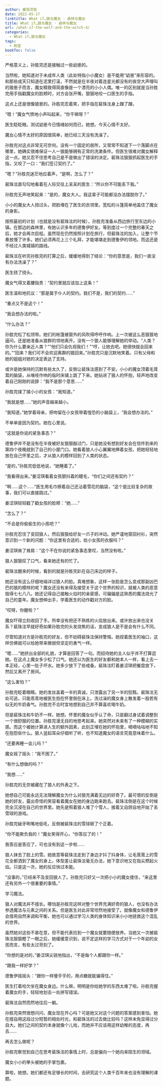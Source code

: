 ```yaml
---
author: 番茄烫饭
date: 2022-05-17
linktitle: What if…狼与魔女 - 森林与魔女
title: What if…狼与魔女 - 森林与魔女
url: /what-if-the-wolf-and-the-witch-4/
categories:
  - What if…狼与魔女
tags:
  - 粉蓝
bookToc: false
---
```


严格意义上，孙胜完还是接触过一些幼崽的。

<!--more-->

当然啦，她知道对于未成年人类（此处特指小小魔女）是不能用“幼崽”来形容的。和那些成天只知道在泥里打滚，不然就是在半夜对着连星光都没有的夜空大声嚎叫的狼崽子而言，魔女精致得简直像是一个漂亮的小小人偶。唯一的区别就是当孙胜完用手指戳魔女的脸颊时，对方会张开嘴，狠狠地咬一口医生的手指。

这点上还是很像狼崽的。孙胜完忍着笑，把手指在裴珠泫身上蹭了蹭。

“喂！”魔女气愤地小声叫起来，“你干嘛呀？”

医生眨眨眼。测试幼崽今日情绪如何而已，她想。今天心情不太好。
 


魔女心情不太好的原因很简单，她已经三天没有洗澡了。

孙胜完对这点非常无可奈何。没有一个固定的居所，又常常不知道下一个落脚点在哪里，她确实很难保证一人一狼能够拥有正常的洗漱条件。但医生很难对魔女解释这一点。她又忍不住思考自己是不是做出了错误的决定。裴珠泫狠狠抓起医生的手指，又咬了一口：“我们签订契约了。”

“嗯？”孙胜完迷茫地应着声，“是啊，怎么了？”

裴珠泫直勾勾地看着在人际交往上呆呆的医生：“所以你不可能丢下我。”

孙胜完无声地笑起来：“是的，魔女大人。我这辈子可能都没办法摆脱你了。”

小小的魔女大人扭过头，把脸埋在了医生的衣领里。宽松的斗篷简单地盖住了魔女的身影。

按照最初的计划（也就是没有裴珠泫的时候），孙胜完准备从西边旅行至东边的小镇。在那边的森林里，有她认识多年的德鲁伊好友。等到度过一个完整的春天之后，她才会再次启程。虽然现在仍然按照计划在旅行，但裴珠泫的加入，让整个节奏放慢了许多。她们必须再花上三个礼拜，才能堪堪走到德鲁伊的领地。而这还是不经过人类城镇的路线。

裴珠泫在听完孙胜完的打算之后，缓缓地得到了结论：“你的意思是，我们一直没有办法洗澡了？”

医生挠了挠头。

魔女气得叉着腰指责：“契约里就应该加上这条！”

医生温和地抗议：“那是属于仆人的契约。我们不是，我们的契约……”

“重点又不是这个！”

“我会想办法的啦。”

“什么办法？”

孙胜完松了松领带。她们的帐篷被窗外的风吹得呼呼作响。上一次被这么恶狠狠地逼问，还是她准备从狼群的领地离开。没有一个狼人能够理解她的举动。“人类？你为什么要亲近人类？”“他们只会仇视我们！”“哼，让她去吧。她很快就会回来的。”“回来？我们可不会欢迎离群的狼回来。”孙胜完只是沉默地笑着。只有父母和她的姐姐对她的决定表达了支持。

或许是她保持的沉默有些太久了，反倒让裴珠泫感到了不安。小小的魔女顶着毛茸茸的脑袋，从咯吱作响的临时床铺上跳了下来。她钻进了狼人的怀抱，轻声地改变着自己刚刚的说辞：“我不是那个意思……”

孙胜完揉了揉小小的女孩：“我知道。”

“我就是想……”她的声音越来越小。

“我知道，”她学着母亲，把吻留在小女孩带着惶恐的小脑袋上，“我会想办法的。”

不单单是因为契约。她在心里说。
 


“这就是你说的紧急事态？”

德鲁伊并不是没有在半夜被好友狠狠敲过门，只是她没有想到好友会在信件到来的第四个夜晚就到了自己的小屋门口。她看着狼人小心翼翼地捧着女孩，把她轻轻地放在自己怀里之后，才从狼人的模样回到了人类的状态。

“是的，”孙胜完低低地说，“她睡着了。”

“我看得出来。”姜涩琪看着女孩颤抖着的睫毛，“你们之间还有契约？”

“啊……这个……”医生用毛巾擦着自己还沾着雪花的脑袋，“这个是比较复杂的故事，我们可以直接跳过。”

姜涩琪轻轻戳了戳女孩的脸颊：“她……”

“怎么了？”

“不会是你偷偷生的小孩吧？”

孙胜完忍住了变回狼人，然后狠狠给好友一爪子的冲动。她严谨地穿回衬衫，突然意识到一个新的问题：“你这里有合适的，给小女孩的衣服吗？”

姜涩琪耸了耸肩：“这个不在你说的紧急事态里哎，当然没有啦。”

狼人狠狠叹了口气，看来她还有的忙了。
 


裴珠泫醒来的时候，看到的就是孙胜完趴在自己床边的样子。

她还没有这么仔细地端详过狼人的脸。真难想象，这样一张脸是怎么变成那副凶巴巴的狼的模样的呢？魔女还没有来得及接受关于这个世界的知识，就被人类的恶意毁得七七八八。她还记得自己接触火焰时的亲密感，可偏偏是这熟悉的魔法烧光了自己的童年。魔女想伸出手，学着医生的动作戳对方的脸。

“哎呀，你醒啦？”

魔女吓得立刻收回了手。所幸没有把还不熟练的火焰放出来。或许放出来也没关系？裴珠泫早就好奇如果孙胜完的头发烧焦的话，变成狼人是不是会有什么不同。

尽管知道对方是孙胜完的好友，但不妨碍裴珠泫保持警惕。她捏着医生的袖口，这样仿佛就可以给她带来微弱但坚定的勇气一样。

“嗯……”她挤出全部的礼貌，才算是回答了一句。而招待她的主人似乎并不打算逗她。在这点上魔女多少松了口气。她还以为医生的好友都和她本人一样，看上去一本正经，心里一肚子坏水。她多少放下了些戒备。裴珠泫盯着姜涩琪把餐盘放下，然后又离开了房间。

“这么害怕？”

孙胜完眨着眼睛。她的发丝盖着一半的真诚，只泄露出了另一半的狡黠。裴珠泫无处可逃，只能乖乖地被医生抱在怀里倒在床上。洗过澡的魔女身上散发着一股若有似无的牛奶香气。孙胜完不合时宜地想到自己并不算喜欢喝牛奶。

但是裴珠泫和牛奶不一样。她想。怀里的魔女似乎认了命，只是翻过身试着调整到一个很舒服的位置。孙胜完漫无目的地思考起来。她突然对未来有了一种模糊的实感。而这个被她计算进人生的额外因素，此刻正埋在她的怀抱里，嘀嘀咕咕地不知在抱怨些什么。狼人竖起耳朵仔细听了听，也不知道魔女的语言究竟意味着什么。

“还要再睡一会儿吗？”

魔女摇了摇头：“我不困了。”

“有什么想做的吗？”

“我想……”
 


孙胜完的无奈被藏在了狼人的外表之下。

她想自己可能永远无法理解魔女为什么对狼充满着无边的好奇了。最可恨的反倒是她的好友，露出奇怪的笑容看着魔女在她的身边跑来跑去。裴珠泫倒是在这个时候完全沉浸在自己的世界里。她先是照着狼人堆了个雪人，接着又自顾自地开始了丢雪球的游戏。

孙胜完龇牙咧嘴地低吼，反倒被裴珠泫的雪球砸了个正着。

“你不能欺负我的！”魔女笑得开心，“你答应了的！”

我答应是答应了，可也没有到这一步啦……

狼人抹去了脸上的雪。她故意等裴珠泫走到了身边才抖了抖身体，让毛茸茸上的雪花全都洒到了魔女的身上。体型差让裴珠泫毫无办法，她下意识地又在指尖燃起火焰。只是这一次，她的反应快过本能。

“没事的，”已经来不及变回狼人了。孙胜完只好又一次把小小的魔女搂住，“来这里还有另外一个很重要的事情。”
 


学习魔法。

狼人对魔法并不擅长。哪怕是孙胜完这样对整个世界充满好奇的狼人，也没有办法参透魔法与元素之间的关系。但是医生对此非常坦然地接受了。就像魔女和德鲁伊会借用自然来调和平衡，她也可以通过学习人类的身体知识来小小地拯救这个混乱的世界。

虽然她对这些不甚在意，但不能代表捡到一个魔女就要随便放养。当她又一次被裴珠泫狠狠瞪了一眼之后，她缓缓意识到，说不定这样的学习方式对于一个年幼的女孩而言，有些太过苛刻了。

“你想的是对的，”姜涩琪尖锐地指出，“不是每个人都跟你一样。”

“跟我一样好学？”

德鲁伊摇摇头：“跟你一样傻乎乎的，用点糖就能骗得住。”

医生打着哈欠坐在魔女身边。什么嘛，明明是你给她学的东西太难了啦。孙胜完握着魔女的手，轻轻地划去一处拼写错误。

裴珠泫自然而然地往后一躺。

孙胜完突然很想问问，魔女现在开心吗？可是她又对这个问题的答案感到害怕。她在擅自用这段过分短暂的相处时光，和裴珠泫的过去做比较吗？这样未免显得过分自大。她们之间的契约本身就像个儿戏，而她并不应该用这样幼稚的态度，再去……

再去怎么做呢？

孙胜完察觉到自己在思考裴珠泫的事情上时，总是偏向一个她向来陌生的领域。

魔女小小的拳头被她的手掌包裹。
 


算啦，她想。她们都还有足够长的时间，去研究这个人类千百年来也没有理解的课题。
